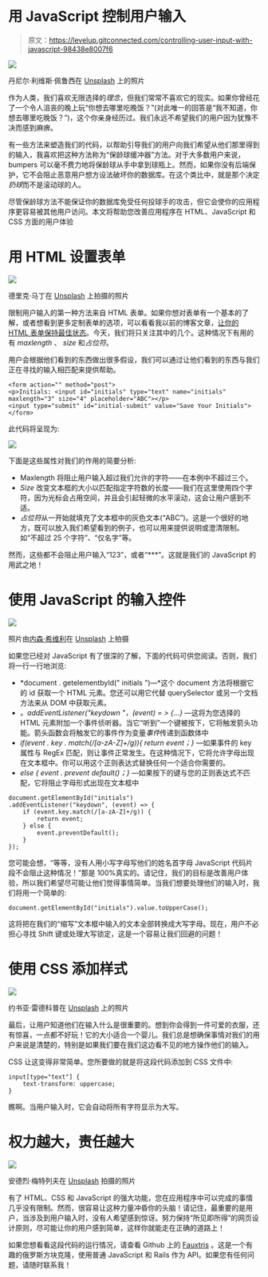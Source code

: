 # 用 JavaScript 控制用户输入

> 原文：<https://levelup.gitconnected.com/controlling-user-input-with-javascript-98438e8007f6>

![](img/ecf9e24ab9a93e26975dd848fa3649c8.png)

丹尼尔·利维斯·佩鲁西在 [Unsplash](https://unsplash.com/s/photos/road-signs?utm_source=unsplash&utm_medium=referral&utm_content=creditCopyText) 上的照片

作为人类，我们喜欢无限选择的*理念*，但我们常常不喜欢它的现实。如果你曾经花了一个令人沮丧的晚上玩“你想去哪里吃晚饭？”(对此唯一的回答是“我不知道，你想去哪里吃晚饭？”)，这个你亲身经历过。我们永远不希望我们的用户因为犹豫不决而感到麻痹。

有一些方法来塑造我们的代码，以帮助引导我们的用户向我们希望从他们那里得到的输入，我喜欢把这种方法称为“保龄球缓冲器”方法。对于大多数用户来说，bumpers 可以毫不费力地将保龄球从手中拿到球瓶上。然而，如果你没有后端保护，它不会阻止恶意用户想方设法破坏你的数据库。在这个类比中，就是那个决定*扔球*而不是滚动球的人。

尽管保龄球方法不能保证你的数据库免受任何投球手的攻击，但它会使你的应用程序更容易被其他用户访问。本文将帮助您改善应用程序在 HTML、JavaScript 和 CSS 方面的用户体验

# 用 HTML 设置表单

![](img/308bb5fd6f13e411052cca6a443a6f3e.png)

德里克·马丁在 [Unsplash](https://unsplash.com/s/photos/bowling?utm_source=unsplash&utm_medium=referral&utm_content=creditCopyText) 上拍摄的照片

限制用户输入的第一种方法来自 HTML 表单。如果你想对表单有一个基本的了解，或者想看到更多定制表单的选项，可以看看我以前的博客文章，[让你的 HTML 表单保持最佳状态](https://medium.com/better-programming/keeping-your-form-in-top-form-26e42fd973b2)。今天，我们将只关注其中的几个。这种情况下有用的有 *maxlength* 、 *size* 和*占位符*。

用户会根据他们看到的东西做出很多假设，我们可以通过让他们看到的东西与我们正在寻找的输入相匹配来提供帮助。

```
<form action="" method="post">
<p>Initials: <input id="initials" type="text" name="initials" maxlength="3" size="4" placeholder="ABC"></p>
<input type="submit" id="initial-submit" value="Save Your Initials">
</form>
```

此代码将呈现为:

![](img/0393c472165d499f1fd40252e93695ef.png)

下面是这些属性对我们的作用的简要分析:

*   Maxlength 将阻止用户输入超过我们允许的字符——在本例中不超过三个。
*   *Size* 改变文本框的大小以匹配指定字符数的长度——我们在这里使用四个字符，因为光标会占用空间，并且会引起轻微的水平滚动，这会让用户感到不适。
*   *占位符*从一开始就填充了文本框中的灰色文本(“ABC”)。这是一个很好的地方，既可以放入我们希望看到的例子，也可以用来提供说明或澄清限制。如“不超过 25 个字符”、“仅名字”等。

然而，这些都不会阻止用户输入“123”，或者“***”。这就是我们的 JavaScript 的用武之地！

# 使用 JavaScript 的输入控件

![](img/82a4e8341b28612fd70c97034b172d2a.png)

照片由[内森·希维利](https://unsplash.com/@shivelycreative?utm_source=unsplash&utm_medium=referral&utm_content=creditCopyText)在 [Unsplash](https://unsplash.com/s/photos/referee?utm_source=unsplash&utm_medium=referral&utm_content=creditCopyText) 上拍摄

如果您已经对 JavaScript 有了很深的了解，下面的代码可供您阅读。否则，我们将一行一行地浏览:

*   *document . getelementbyId(" initials ")—*这个 document 方法将根据它的 id 获取一个 HTML 元素。您还可以用它代替 querySelector 或另一个文档方法来从 DOM 中获取元素。
*   *。addEventListener("keydown "，(event) = > {…}* —这将为您选择的 HTML 元素附加一个事件侦听器。当它“听到”一个键被按下，它将触发箭头功能。箭头函数会将触发它的事件作为变量*事件*传递到函数体中
*   *if(event . key . match(/[a-zA-Z]+/g)){ return event；}* —如果事件的 key 属性与 RegEx 匹配，则让事件正常发生。在这种情况下，它将允许字母出现在文本框中。你可以用这个正则表达式替换任何一个适合你需要的。
*   *else { event . prevent default()；}* —如果按下的键与您的正则表达式不匹配，它将阻止字母形式出现在文本框中

```
document.getElementById("initials")
.addEventListener("keydown", (event) => {
    if (event.key.match(/[a-zA-Z]+/g)) {
        return event;
    } else {
        event.preventDefault();
    }
});
```

您可能会想，“等等，没有人用小写字母写他们的姓名首字母 JavaScript 代码片段不会阻止这种情况！”那是 100%真实的。请记住，我们的目标是改善用户体验，所以我们希望尽可能让他们觉得事情简单。当我们想要处理他们的输入时，我们将用一个简单的:

```
document.getElementById("initials").value.toUpperCase();
```

这将把在我们的“缩写”文本框中输入的文本全部转换成大写字母。现在，用户不必担心寻找 Shift 键或处理大写锁定，这是一个容易让我们回避的问题！

# 使用 CSS 添加样式

![](img/3f3b4d985b2ae2c8099347a7d713204f.png)

约书亚·雷德科普在 [Unsplash](https://unsplash.com/s/photos/style?utm_source=unsplash&utm_medium=referral&utm_content=creditCopyText) 上的照片

最后，让用户知道他们在输入什么是很重要的。想到你会得到一件可爱的衣服，还有惊喜，一点都不好玩！它的大小适合一个婴儿。我们总是想确保事情对我们的用户来说是清楚的，特别是如果我们要在我们这边看不见的地方操作他们的输入。

CSS 让这变得非常简单。您所要做的就是将这段代码添加到 CSS 文件中:

```
input[type="text"] {
    text-transform: uppercase;
}
```

瞧啊。当用户输入时，它会自动将所有字符显示为大写。

# 权力越大，责任越大

![](img/13b0d711173c96b560d98a3cd8808741.png)

安德烈·梅特列夫在 [Unsplash](https://unsplash.com/s/photos/great-power?utm_source=unsplash&utm_medium=referral&utm_content=creditCopyText) 拍摄的照片

有了 HTML、CSS 和 JavaScript 的强大功能，您在应用程序中可以完成的事情几乎没有限制。然而，很容易让这种力量冲昏你的头脑！请记住，最重要的是用户，当涉及到用户输入时，没有人希望感到惊讶。努力保持“所见即所得”的网页设计原则，尽可能让你的用户感到简单，这样你就能走在正确的道路上！

如果您想看看这段代码的运行情况，请查看 Github 上的 [Fauxtris](https://github.com/rebeccahickson/fauxtris-frontend) 。这是一个有趣的俄罗斯方块克隆，使用普通 JavaScript 和 Rails 作为 API。如果您有任何问题，请随时联系我！